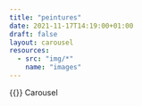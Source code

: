 ```yaml
---
title: "peintures"
date: 2021-11-17T14:19:00+01:00
draft: false
layout: carousel
resources:
  - src: "img/*"
    name: "images"
---
```

{{<brand>}} Carousel